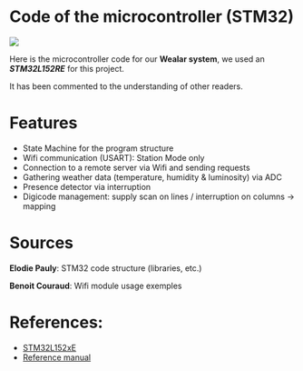 # Code of the microcontroller (STM32)
![](https://crunchbase-production-res.cloudinary.com/image/upload/c_lpad,h_256,w_256,f_auto,q_auto:eco/v1496309570/oghmax10nvallf86c4tn.png)

Here is the microcontroller code for our **Wealar system**, we used an ***STM32L152RE*** for this project.

It has been commented to the understanding of other readers.

# Features
- State Machine for the program structure
- Wifi communication (USART): Station Mode only
- Connection to a remote server via Wifi and sending requests
- Gathering weather data (temperature, humidity & luminosity) via ADC
- Presence detector via interruption
- Digicode management: supply scan on lines / interruption on columns -> mapping

# Sources
**Elodie Pauly**: STM32 code structure (libraries, etc.)

**Benoit Couraud**: Wifi module usage exemples

# References:
- [STM32L152xE](http://www.st.com/content/ccc/resource/technical/document/datasheet/group1/a7/13/6a/ce/1f/f3/40/c1/DM00098321/files/DM00098321.pdf/jcr:content/translations/en.DM00098321.pdf)
- [Reference manual](http://www.st.com/content/ccc/resource/technical/document/reference_manual/cc/f9/93/b2/f0/82/42/57/CD00240193.pdf/files/CD00240193.pdf/jcr:content/translations/en.CD00240193.pdf)
